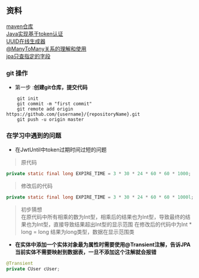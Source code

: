 ##  资料  
[maven仓库](https://mvnrepository.com/artifact/com.auth0/java-jwt/3.8.3)   
[Java实现基于token认证](https://blog.csdn.net/Eye_Me/article/details/88720585)  
[UUID在线生成器](http://www.uuid.online)  
[@ManyToMany关系的理解和使用](https://wycode.cn/2018-04-19-many_to_many.html)  
[jpa只查指定的字段](https://blog.csdn.net/asd54090/article/details/91042658)

###  git 操作  

- 第一步  :**创建git仓库，提交代码**
```git
    git init
    git commit -m "first commit"
    git remote add origin https://github.com/{username}/{repositoryName}.git
    git push -u origin master
```  

### 在学习中遇到的问题  

-  在JwtUntil中token过期时间过短的问题
> 原代码
```java
private static final long EXPIRE_TIME = 3 * 30 * 24 * 60 * 60 * 1000;
```

> 修改后的代码
```java
private static final long EXPIRE_TIME = 3 * 30 * 24 * 60 * 60 * 1000l;
```
> 初步猜想  
> 在原代码中所有相乘的数为Int型，相乘后的结果也为Int型，导致最终的结果也为Int型，直接导致结果超出Int型的显示范围
> 在修改后的代码中为Int * long = long 结果为long类型，数据在显示范围类  

- **在实体中添加一个实体对象最为属性时需要使用@Transient注解，告诉JPA当前实体不需要映射到数据表，一旦不添加这个注解就会报错**
```java
@Transient
private CUser cUser;
```

